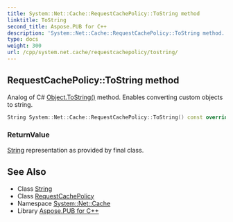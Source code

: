 ```yaml
---
title: System::Net::Cache::RequestCachePolicy::ToString method
linktitle: ToString
second_title: Aspose.PUB for C++
description: 'System::Net::Cache::RequestCachePolicy::ToString method. Analog of C# Object.ToString() method. Enables converting custom objects to string in C++.'
type: docs
weight: 300
url: /cpp/system.net.cache/requestcachepolicy/tostring/
---
```

## RequestCachePolicy::ToString method


Analog of C# [Object.ToString()](../../../system/object/tostring/) method. Enables converting custom objects to string.

```cpp
String System::Net::Cache::RequestCachePolicy::ToString() const override
```


### ReturnValue

[String](../../../system/string/) representation as provided by final class.

## See Also

* Class [String](../../../system/string/)
* Class [RequestCachePolicy](../)
* Namespace [System::Net::Cache](../../)
* Library [Aspose.PUB for C++](../../../)
